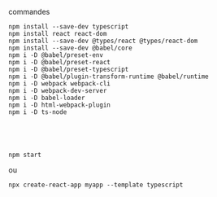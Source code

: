 commandes

    npm install --save-dev typescript
    npm install react react-dom
    npm install --save-dev @types/react @types/react-dom
    npm install --save-dev @babel/core
    npm i -D @babel/preset-env
    npm i -D @babel/preset-react
    npm i -D @babel/preset-typescript
    npm i -D @babel/plugin-transform-runtime @babel/runtime
    npm i -D webpack webpack-cli
    npm i -D webpack-dev-server
    npm i -D babel-loader
    npm i -D html-webpack-plugin
    npm i -D ts-node





    npm start



ou

    npx create-react-app myapp --template typescript